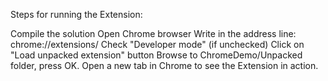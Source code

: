Steps for running the Extension:

Compile the solution
Open Chrome browser
Write in the address line: chrome://extensions/
Check "Developer mode" (if unchecked)
Click on "Load unpacked extension" button
Browse to ChromeDemo/Unpacked folder, press OK.
Open a new tab in Chrome to see the Extension in action.
